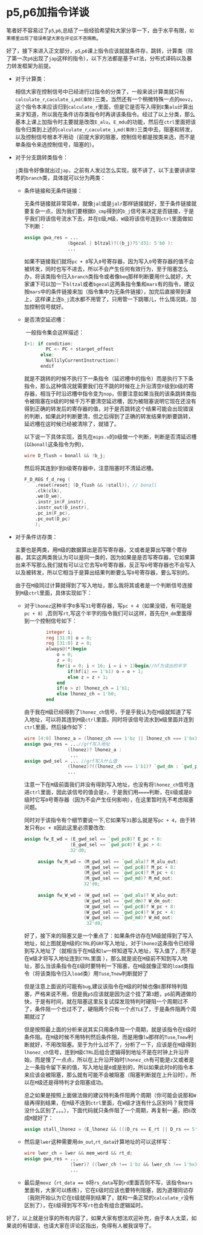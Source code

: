 # p5,p6加指令详谈

​       笔者好不容易过了``p5``,``p6``,总结了一些经验希望和大家分享一下，由于水平有限，`如果哪里出现了错误希望大家在评论区不吝赐教`。

​       好了，接下来进入正文部分，``p5``,``p6``课上指令应该就就条件存，跳转，计算类（除了第一次``p6``出现了``jap``这样的指令），以下方法都是基于``AT``法，分布式译码以及暴力转发框架为前提。

* 对于计算类：

  ​       相信大家在控制信号中已经进行过指令的分类了，一般来说计算类就只有``calculate_r``,``caculate_i``,``md(乘除)``三类，当然还有一个稍微特殊一点的``movz``，这个指令本来应该归到``calculate_r``里面，但是它是否写入得到``E``集``alu``计算出来才知道，所以我在条件访存类指令时再讲该条指令。经过了以上分类，那么基本上课上加指令时主要就是改改``E_alu``，``E_mdu``的功能，然后在``ctrl``里面把该指令归类到上述的``calculate_r``,``caculate_i``,``md(乘除)``三类中去，阻塞和转发，以及控制信号根本不用动（前提大家的阻塞，控制信号都是按类来选，而不是单条指令来选控制信号，阻塞的）。

* 对于分支跳转类指令：

  ​      ``j``类指令好像就出过``jap``，之前有人发过怎么实现，就不讲了，以下主要讲讲常考的``branch``类，具体就可以分为两类：

  * 条件链接和无条件链接：

    ​       无条件链接就非常简单，就像``jal``或是``jalr``那样链接就好，至于条件链接就要复杂一点，因为我们要根据``D_cmp``得到的``b_j``信号来决定是否链接，于是乎我们将该信号流水下去，并在``E``级,``M``级，``W``级将该信号连到``ctrl``里面做如下判断：

    ```verilog
    assign gwa_res = ...
        			(bgezal | bltzal)?((b_j)?5'd31: 5'b0 ):
    				...	  
    ```

    ​         如果不链接我们就将``pc + 8``写入``0``号寄存器，因为写入``0``号寄存器的值不会被转发，同时也写不进去，所以不会产生任何有效行为，至于阻塞怎么办，将该类指令归入``branch``类指令或者像``beq``那样判断要用什么就好，大家课下可以加一下``bltzal``或者``bgezal``这两条指令集和``mars``有的指令，建议按``mars``中的条件链接来加（指令集中为无条件链接），加完后直接带到课上，这样课上连``b_j``流水都不用管了，只用管一下跳哪儿，什么情况跳，加加控制信号就好。

  * 是否清空延迟槽：

    ​          一般指令集会这样描述：

    ```verilog
    I+1: if condition:
    		PC <- PC + starget_offest	
          else:
    		NullilyCurrentInstruction()
          endif
    ```

    就是不跳转的时候不执行下一条指令（延迟槽中的指令）而是执行下下条指令，那么这种情况就需要我们在不跳的时候在上升沿清空``F``级到``D``级的寄存器，相当于时沿迟槽中指令变为``nop``，但要注意如果当我的该条跳转类指令被阻塞在``D``级的时候千万不要清空延迟槽，因为被阻塞说明它现在还没有得到正确的转发后的寄存器的值，对于是否跳转这个结果可能会出现错误的判断，如果此时判断要清，但之后得到了正确的转发结果判断要跳转，延迟槽在这时候已经被清除了，就错了。

    ​        以下说一下具体实现，首先在``mips.v``的``D``级做一个判断，判断是否清延迟槽(以``bonall``这条指令为例)，

    ```verilog
    wire D_flush = bonall && !b_j;
    ```

    然后将其连到``F``到``D``级寄存器中，注意阻塞时不清延迟槽。

    ```verilog
    F_D_REG f_d_reg (
        .reset(reset| (D_flush && !stall)), // bonall
        .clk(clk), 
        .we(D_we), 
        .instr_in(F_instr), 
        .instr_out(D_instr),
        .pc_in(F_pc), 
        .pc_out(D_pc)
        );
    ```

    

* 对于条件访存类：

  ​        主要也是两类，用``M``级的数据算出是否写寄存器，又或者是算出写哪个寄存器，其实这两类我认为可以是同一类的，因为如果是是否写寄存器，它如果算出来不写那么我们就有可以让它去写``0``号寄存器，反正写``0``号寄存器也不会写入以及被转发，所以它相当于是算出结果判断要么写``0``号寄存器，要么写别的。

  ​		由于在``M``级同过计算就得到了写入地址，那么我将其或者是一个判断信号连接到``M``级``ctrl``里面，具体实现如下：

  * 对于``lhonez``这种半字``0``多写``31``号寄存器，写``pc + 4``（如果没错，有可能是``pc + 8``）,否则写``rt``,写这个半字的指令我们可以这样，首先在``M_dm``里面得到一个控制信号如下：

    ```verilog
    		integer i;
    		reg [31:0] o = 0;
    		reg [31:0] z = 0;
    		always@(*)begin
    			o = 0;
    			z = 0;
                for(i = 0; i < 16; i = i + 1)begin//hf为读出的半字
    				if(hf[i] == 1'b1) o = o + 1;
    				else z = z + 1;
    			end
    			if(o > z) lhonez_ch = 1'b1;
    			else lhonez_ch = 1'b0;
    		end
    ```

    由于我在``M``级已经得到了``lhonez_ch``信号，于是乎我认为在``M``级就知道了写入地址，可以将其连到``M``级``ctrl``里面，同时将该信号流水到``W``级里面并连到``ctrl``里面，然后操作如下：

    ```verilog
    wire [4:0] lhonez_a = (lhonez_ch === 1'bz || lhonez_ch === 1'bx)? 0 : (lhonez_ch === 1'b1)? rt : 32'd31;
    assign gwa_res = ...//grf写入地址
    				(lhonez)? lhonez_a :
    				 ...   
    assign gwd_sel = ... //grf写入什么值
    				(lhonez)?((lhonez_ch === 1'b1)? `gwd_dm : `gwd_pc4):
    				...
    ```

    注意一下在``M``级前面我们并没有得到写入地址，也没有将``lhonez_ch``信号连进``ctrl``里面，因此该信号的值会是``z``，于是我们用``====``判断，在``E``级或是``D``级时它写``0``号寄存器（因为不会产生任何影响），在这里暂时先不考虑阻塞问题。

    ​       同时对于该指令有个细节要说一下,它如果写``31``那么就是写``pc + 4``，由于转发只有``pc + 8``因此这里必须要改改:

    ```verilog
    assign fw_E_wd = (E_gwd_sel == `gwd_pc8)? E_pc + 8:
    				 (E_gwd_sel == `gwd_pc4)? E_pc + 4:
    				 32'd0;
    							
    	 assign fw_M_wd = (M_gwd_sel == `gwd_alu)? M_alu_out:
    					  (M_gwd_sel == `gwd_pc8)? M_pc + 8:
    					  (M_gwd_sel == `gwd_pc4)? M_pc + 4:
    					  (M_gwd_sel == `gwd_md)? M_md_out:
    					  32'd0;
    							
    	 assign fw_W_wd = (W_gwd_sel == `gwd_alu)? W_alu_out:
    					  (W_gwd_sel == `gwd_dm)? W_dm_out:
    					  (W_gwd_sel == `gwd_pc8)? W_pc + 8:
    					  (W_gwd_sel == `gwd_pc4)? W_pc + 4:
    					  (W_gwd_sel == `gwd_md)? W_md_out:
    					   32'd0;
    ```

    ​       好了，接下来的阻塞又是一个重点了：如果条件访存在M级就得到了写入地址，如上图就是`M`级的`CTRL`的`GRF`写入地址，对于`lhonez`这条指令已经得到写入地址了（就相当于在`M`级和`lw`一样知道写入地址，写入值了，而不是在`W`级才将写入地址连到`CTRL`里面 ），那么就是说在`M`级前不知到写入地址，那么当该条指令在`E`级时要特判一下阻塞，在`M`级就像正常的`load`类指令（将该类指令归入``load``类）用`Tuse`,`Tnew`判断就好了

    ​         但是注意上面说的可能有`bug`,建议该指令在`M`级的时候也像`E`那样特判阻塞，严格来说不用，但是我`p5`应该就是因为这个挂了第`3`题，`p6`前两道做的快，于是有时间，就在阻塞这里反复试探发现特判时硬阻一个周期过不了，条件阻一个也过不了，硬阻两个只有一个点`TLE`了，于是条件阻两个周期就过了

     但是按照最上面的分析来说其实只用条件阻一个周期，就是该指令在`E`级时条件阻。在`M`级时候不用特判然后条件阻，而是用像`lw`那样的`Tuse`,`Tnew`判断就好，不用改阻塞。至于为什么过不了，分析了一下，应该是在`M`级得到``lhonez_ch``信号，连到`M`级`CTRL`后组合逻辑得到地址不是在时钟上升沿开始，而是慢了一点点，所以在上升沿开始时`lhonez_ch`有可能是`z`又或者是上一条指令留下来的值，写入地址是`0`或是别的，所以如果此时`D`的指令本来应该会被阻塞，那么就有可能不会被阻塞（阻塞判断就在上升沿时），所以在`M`级还是得特判才会阻塞成功。

    ​        总之如果是按照上面做法做的建议特判条件阻两个周期（你可能会说那和`W`级再得到结果，在``M``级不连到``ctrl``里面，在``W``级才连有什么区别吗？我觉得没什么区别了。。。），下面代码就只条件阻了一个周期，再复制一遍，把`E`改成`M`就好了：

    ```verilog
    assign stall_lhonez = (E_lhonez && (((D_rs == E_rt || D_rs == 5'd31) && (D_rs != 5'd0) && (Tuse_rs < Tnew_E)) || ((D_rt == E_rt || D_rt == 5'd31) && (D_rs != 5'd0) && (Tuse_rt < Tnew_E))));
    ```

  * 然后是``lwer``这种需要用``dm_out``,``rt_data``计算地址的可以这样写：

    ```verilog
    wire lwer_ch = lwer && mem_word && rt_d;
    assign gwa_res = ...
                     (lwer)? ((lwer_ch !== 1'bz && lwer_ch !== 1'bx)?((mem_word + rt_d)& 5'h1e) : 5'b0) : 
                     ...
    ```

  * 最后是``movz``（``rt_data == 0``将``rs_data``写到``rd``里面否则不写，该指令``mars``里面有，大家可以练练），它在`E`级时应该也要特判阻塞，因为道理同访存（我刚开始认为它在``E``级就得到结果了，就和一条正常的``calculate_r``没有区别了），在`E`级得到写不写`rt`也会有组合逻辑延时。

好了，以上就是分享的所有内容了，如果大家有想法欢迎补充，由于本人太菜，如果说的有错误，也请大家在评论区指出，免得有人被我误导了。